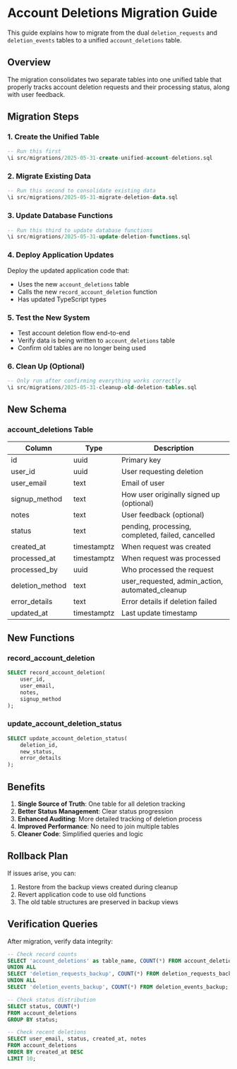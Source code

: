 # Account Deletions Migration Guide

This guide explains how to migrate from the dual `deletion_requests` and `deletion_events` tables to a unified `account_deletions` table.

## Overview

The migration consolidates two separate tables into one unified table that properly tracks account deletion requests and their processing status, along with user feedback.

## Migration Steps

### 1. Create the Unified Table

```sql
-- Run this first
\i src/migrations/2025-05-31-create-unified-account-deletions.sql
```

### 2. Migrate Existing Data

```sql
-- Run this second to consolidate existing data
\i src/migrations/2025-05-31-migrate-deletion-data.sql
```

### 3. Update Database Functions

```sql
-- Run this third to update database functions
\i src/migrations/2025-05-31-update-deletion-functions.sql
```

### 4. Deploy Application Updates

Deploy the updated application code that:

- Uses the new `account_deletions` table
- Calls the new `record_account_deletion` function
- Has updated TypeScript types

### 5. Test the New System

- Test account deletion flow end-to-end
- Verify data is being written to `account_deletions` table
- Confirm old tables are no longer being used

### 6. Clean Up (Optional)

```sql
-- Only run after confirming everything works correctly
\i src/migrations/2025-05-31-cleanup-old-deletion-tables.sql
```

## New Schema

### account_deletions Table

| Column          | Type        | Description                                       |
| --------------- | ----------- | ------------------------------------------------- |
| id              | uuid        | Primary key                                       |
| user_id         | uuid        | User requesting deletion                          |
| user_email      | text        | Email of user                                     |
| signup_method   | text        | How user originally signed up (optional)          |
| notes           | text        | User feedback (optional)                          |
| status          | text        | pending, processing, completed, failed, cancelled |
| created_at      | timestamptz | When request was created                          |
| processed_at    | timestamptz | When request was processed                        |
| processed_by    | uuid        | Who processed the request                         |
| deletion_method | text        | user_requested, admin_action, automated_cleanup   |
| error_details   | text        | Error details if deletion failed                  |
| updated_at      | timestamptz | Last update timestamp                             |

## New Functions

### record_account_deletion

```sql
SELECT record_account_deletion(
    user_id,
    user_email,
    notes,
    signup_method
);
```

### update_account_deletion_status

```sql
SELECT update_account_deletion_status(
    deletion_id,
    new_status,
    error_details
);
```

## Benefits

1. **Single Source of Truth**: One table for all deletion tracking
2. **Better Status Management**: Clear status progression
3. **Enhanced Auditing**: More detailed tracking of deletion process
4. **Improved Performance**: No need to join multiple tables
5. **Cleaner Code**: Simplified queries and logic

## Rollback Plan

If issues arise, you can:

1. Restore from the backup views created during cleanup
2. Revert application code to use old functions
3. The old table structures are preserved in backup views

## Verification Queries

After migration, verify data integrity:

```sql
-- Check record counts
SELECT 'account_deletions' as table_name, COUNT(*) FROM account_deletions
UNION ALL
SELECT 'deletion_requests_backup', COUNT(*) FROM deletion_requests_backup
UNION ALL
SELECT 'deletion_events_backup', COUNT(*) FROM deletion_events_backup;

-- Check status distribution
SELECT status, COUNT(*)
FROM account_deletions
GROUP BY status;

-- Check recent deletions
SELECT user_email, status, created_at, notes
FROM account_deletions
ORDER BY created_at DESC
LIMIT 10;
```
